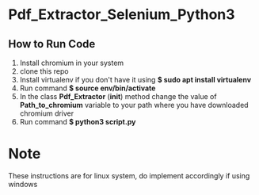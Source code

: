 # Pdf_Extractor_Selenium_Python3

## How to Run Code

1. Install chromium in your system
2. clone this repo
3. Install virtualenv if you don't have it using **$ sudo apt install virtualenv**
4. Run command **$ source env/bin/activate**
5. In the class **Pdf_Extractor** (__init__) method change the value of **Path_to_chromium** variable to your path where you have downloaded chromium driver
6. Run command **$ python3 script.py**

# Note
These instructions are for linux system, do implement accordingly if using windows
